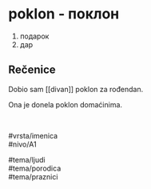 # poklon - поклон

1. подарок  
2. дар

## Rečenice

Dobio sam [[divan]] poklon za rođendan.

Ona je donela poklon domaćinima.

<br>

#vrsta/imenica  
#nivo/A1  

#tema/ljudi  
#tema/porodica  
#tema/praznici
